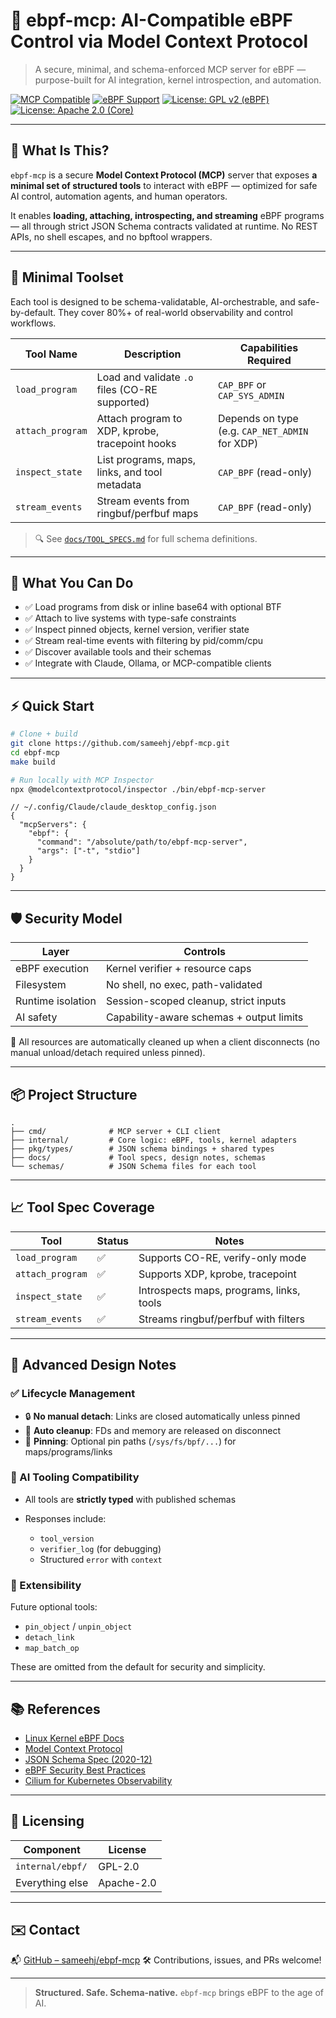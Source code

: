 # 🐝 ebpf-mcp: AI-Compatible eBPF Control via Model Context Protocol

> A secure, minimal, and schema-enforced MCP server for eBPF — purpose-built for AI integration, kernel introspection, and automation.

[![MCP Compatible](https://img.shields.io/badge/MCP-Compatible-orange)](https://modelcontextprotocol.io)
[![eBPF Support](https://img.shields.io/badge/eBPF-Linux%205.8%2B-green)](https://ebpf.io)
[![License: GPL v2 (eBPF)](https://img.shields.io/badge/License-GPL%20v2-blue.svg)](https://www.gnu.org/licenses/old-licenses/gpl-2.0.html)
[![License: Apache 2.0 (Core)](https://img.shields.io/badge/License-Apache%202.0-green.svg)](https://www.apache.org/licenses/LICENSE-2.0)

---

## 🧠 What Is This?

`ebpf-mcp` is a secure **Model Context Protocol (MCP)** server that exposes **a minimal set of structured tools** to interact with eBPF — optimized for safe AI control, automation agents, and human operators.

It enables **loading, attaching, introspecting, and streaming** eBPF programs — all through strict JSON Schema contracts validated at runtime. No REST APIs, no shell escapes, and no bpftool wrappers.

---

## 🔧 Minimal Toolset

Each tool is designed to be schema-validatable, AI-orchestrable, and safe-by-default. They cover 80%+ of real-world observability and control workflows.

| Tool Name        | Description                                     | Capabilities Required                          |
| ---------------- | ----------------------------------------------- | ---------------------------------------------- |
| `load_program`   | Load and validate `.o` files (CO-RE supported)  | `CAP_BPF` or `CAP_SYS_ADMIN`                   |
| `attach_program` | Attach program to XDP, kprobe, tracepoint hooks | Depends on type (e.g. `CAP_NET_ADMIN` for XDP) |
| `inspect_state`  | List programs, maps, links, and tool metadata   | `CAP_BPF` (read-only)                          |
| `stream_events`  | Stream events from ringbuf/perfbuf maps         | `CAP_BPF` (read-only)                          |

> 🔍 See [`docs/TOOL_SPECS.md`](./docs/TOOL_SPECS.md) for full schema definitions.

---

## 🚀 What You Can Do

* ✅ Load programs from disk or inline base64 with optional BTF
* ✅ Attach to live systems with type-safe constraints
* ✅ Inspect pinned objects, kernel version, verifier state
* ✅ Stream real-time events with filtering by pid/comm/cpu
* ✅ Discover available tools and their schemas
* ✅ Integrate with Claude, Ollama, or MCP-compatible clients

---

## ⚡ Quick Start

```bash
# Clone + build
git clone https://github.com/sameehj/ebpf-mcp.git
cd ebpf-mcp
make build
```

```bash
# Run locally with MCP Inspector
npx @modelcontextprotocol/inspector ./bin/ebpf-mcp-server
```

```jsonc
// ~/.config/Claude/claude_desktop_config.json
{
  "mcpServers": {
    "ebpf": {
      "command": "/absolute/path/to/ebpf-mcp-server",
      "args": ["-t", "stdio"]
    }
  }
}
```

---

## 🛡️ Security Model

| Layer             | Controls                                 |
| ----------------- | ---------------------------------------- |
| eBPF execution    | Kernel verifier + resource caps          |
| Filesystem        | No shell, no exec, path-validated        |
| Runtime isolation | Session-scoped cleanup, strict inputs    |
| AI safety         | Capability-aware schemas + output limits |

🧼 All resources are automatically cleaned up when a client disconnects (no manual unload/detach required unless pinned).

---

## 📦 Project Structure

```
.
├── cmd/              # MCP server + CLI client
├── internal/         # Core logic: eBPF, tools, kernel adapters
├── pkg/types/        # JSON schema bindings + shared types
├── docs/             # Tool specs, design notes, schemas
└── schemas/          # JSON Schema files for each tool
```

---

## 📈 Tool Spec Coverage

| Tool             | Status | Notes                                    |
| ---------------- | ------ | ---------------------------------------- |
| `load_program`   | ✅      | Supports CO-RE, verify-only mode         |
| `attach_program` | ✅      | Supports XDP, kprobe, tracepoint         |
| `inspect_state`  | ✅      | Introspects maps, programs, links, tools |
| `stream_events`  | ✅      | Streams ringbuf/perfbuf with filters     |

---

## 🧠 Advanced Design Notes

### ✅ Lifecycle Management

* 🔒 **No manual detach**: Links are closed automatically unless pinned
* 🧹 **Auto cleanup**: FDs and memory are released on disconnect
* 📎 **Pinning**: Optional pin paths (`/sys/fs/bpf/...`) for maps/programs/links

### 🤖 AI Tooling Compatibility

* All tools are **strictly typed** with published schemas
* Responses include:

  * `tool_version`
  * `verifier_log` (for debugging)
  * Structured `error` with `context`

### 🔗 Extensibility

Future optional tools:

* `pin_object` / `unpin_object`
* `detach_link`
* `map_batch_op`

These are omitted from the default for security and simplicity.

---

## 📚 References

* [Linux Kernel eBPF Docs](https://docs.kernel.org/bpf/)
* [Model Context Protocol](https://modelcontextprotocol.io)
* [JSON Schema Spec (2020-12)](https://json-schema.org/)
* [eBPF Security Best Practices](https://ebpf.io/security/)
* [Cilium for Kubernetes Observability](https://cilium.io/)

---

## 📜 Licensing

| Component        | License    |
| ---------------- | ---------- |
| `internal/ebpf/` | GPL-2.0    |
| Everything else  | Apache-2.0 |

---

## ✉️ Contact

📬 [GitHub – sameehj/ebpf-mcp](https://github.com/sameehj/ebpf-mcp)
🛠 Contributions, issues, and PRs welcome!

---

> **Structured. Safe. Schema-native.**
> `ebpf-mcp` brings eBPF to the age of AI.
